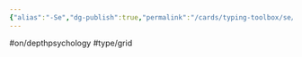```yaml
---
{"alias":"-Se","dg-publish":true,"permalink":"/cards/typing-toolbox/se/","dgPassFrontmatter":true,"created":"2023-02-26T21:04:18.636+01:00","updated":"2023-05-02T10:37:22.487+02:00"}
---
```


#on/depthpsychology #type/grid  
